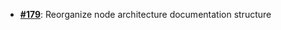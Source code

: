   - [**#179**](https://github.com/anoma/nspec/pull/179): Reorganize node architecture
  documentation structure

